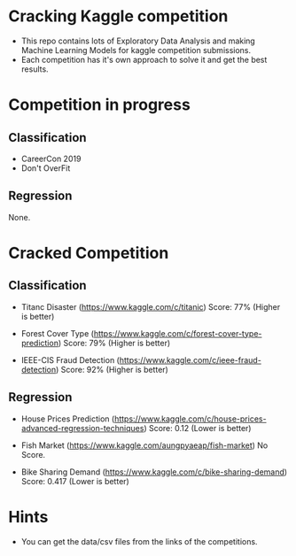 # Cracking Kaggle competition

- This repo contains lots of Exploratory Data Analysis and making Machine Learning Models for kaggle competition submissions.
- Each competition has it's own approach to solve it and get the best results.


# Competition in progress

## Classification

- CareerCon 2019
- Don't OverFit

## Regression
None.

# Cracked Competition

## Classification

- Titanc Disaster (https://www.kaggle.com/c/titanic)
Score: 77% (Higher is better)

- Forest Cover Type (https://www.kaggle.com/c/forest-cover-type-prediction)
Score: 79% (Higher is better)

- IEEE-CIS Fraud Detection (https://www.kaggle.com/c/ieee-fraud-detection)
Score: 92% (Higher is better)


## Regression

- House Prices Prediction (https://www.kaggle.com/c/house-prices-advanced-regression-techniques)
Score: 0.12 (Lower is better)

- Fish Market (https://www.kaggle.com/aungpyaeap/fish-market)
No Score.

- Bike Sharing Demand (https://www.kaggle.com/c/bike-sharing-demand)
Score: 0.417 (Lower is better)


# Hints
- You can get the data/csv files from the links of the competitions.
